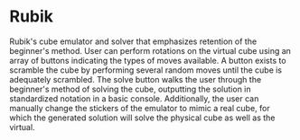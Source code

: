 # Rubik
Rubik's cube emulator and solver that emphasizes retention of the beginner's method. User can perform rotations on the virtual cube using an array of buttons indicating the types of moves available. A button exists to scramble the cube by performing several random moves until the cube is adequately scrambled. The solve button walks the user through the beginner's method of solving the cube, outputting the solution in standardized notation in a basic console. Additionally, the user can manually change the stickers of the emulator to mimic a real cube, for which the generated solution will solve the physical cube as well as the virtual.
